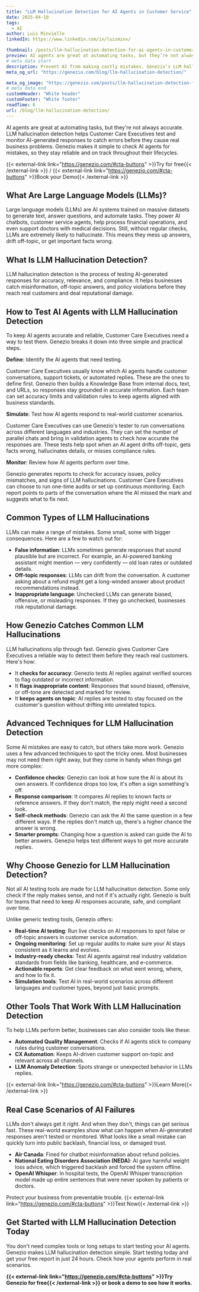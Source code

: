 ```yaml
---
title: "LLM Hallucination Detection for AI Agents in Customer Service"
date: 2025-04-10
tags:
  - AI
author: Luis Minvielle
linkedIn: https://www.linkedin.com/in/luisminv/

thumbnail: /posts/llm-hallucination-detection-for-ai-agents-in-customer-service.webp
preview: AI agents are great at automating tasks, but they’re not always accurate. LLM hallucination detection helps Customer Care Executives test and monitor AI-generated responses to catch errors before they cause real problems.
# meta data start
description: Prevent AI from making costly mistakes. Genezio’s LLM hallucination detection helps businesses test AI agents to stay on track and compliant.
meta_og_url: "https://genezio.com/blog/llm-hallucination-detection/"

meta_og_image: "https://genezio.com/posts/llm-hallucination-detection-for-ai-agents-in-customer-service.webp"
# meta data end
customHeader: "White header"
customFooter: "White footer"
readTime: 6
url: /blog/llm-hallucination-detection/
---
```


AI agents are great at automating tasks, but they're not always accurate. LLM hallucination detection helps Customer Care Executives test and monitor AI-generated responses to catch errors before they cause real business problems. Genezio makes it simple to check AI agents for mistakes, so they stay reliable and on track throughout their lifecycles.

{{< external-link link="https://genezio.com/#cta-buttons" >}}Try for free{{< /external-link >}} / {{< external-link link="https://genezio.com/#cta-buttons" >}}Book your Demo{{< /external-link >}}

## What Are Large Language Models (LLMs)?

Large language models (LLMs) are AI systems trained on massive datasets to generate text, answer questions, and automate tasks. They power AI chatbots, customer service agents, help process financial operations, and even support doctors with medical decisions. Still, without regular checks, LLMs are extremely likely to hallucinate. This means they mess up answers, drift off-topic, or get important facts wrong.

## What Is LLM Hallucination Detection?

LLM hallucination detection is the process of testing AI-generated responses for accuracy, relevance, and compliance. It helps businesses catch misinformation, off-topic answers, and policy violations before they reach real customers and deal reputational damage.

## How to Test AI Agents with LLM Hallucination Detection

To keep AI agents accurate and reliable, Customer Care Executives need a way to test them. Genezio breaks it down into three simple and practical steps.

**Define**: Identify the AI agents that need testing.

Customer Care Executives usually know which AI agents handle customer conversations, support tickets, or automated replies. These are the ones to define first. Genezio then builds a Knowledge Base from internal docs, text, and URLs, so responses stay grounded in accurate information. Each team can set accuracy limits and validation rules to keep agents aligned with business standards.

**Simulate**: Test how AI agents respond to real-world customer scenarios.

Customer Care Executives can use Genezio's tester to run conversations across different languages and industries. They can set the number of parallel chats and bring in validation agents to check how accurate the responses are. These tests help spot when an AI agent drifts off-topic, gets facts wrong, hallucinates details, or misses compliance rules.

**Monitor**: Review how AI agents perform over time.

Genezio generates reports to check for accuracy issues, policy mismatches, and signs of LLM hallucinations. Customer Care Executives can choose to run one-time audits or set up continuous monitoring. Each report points to parts of the conversation where the AI missed the mark and suggests what to fix next.

## Common Types of LLM Hallucinations

LLMs can make a range of mistakes. Some small, some with bigger consequences. Here are a few to watch out for:

- **False information**: LLMs sometimes generate responses that sound plausible but are incorrect. For example, an AI-powered banking assistant might mention — very confidently — old loan rates or outdated details.
- **Off-topic responses**: LLMs can drift from the conversation. A customer asking about a refund might get a long-winded answer about product recommendations instead.
- **Inappropriate language**: Unchecked LLMs can generate biased, offensive, or misleading responses. If they go unchecked, businesses risk reputational damage.

## How Genezio Catches Common LLM Hallucinations

LLM hallucinations slip through fast. Genezio gives Customer Care Executives a reliable way to detect them before they reach real customers. Here's how:

- It **checks for accuracy**: Genezio tests AI replies against verified sources to flag outdated or incorrect information.
- It **flags inappropriate content**: Responses that sound biased, offensive, or off-tone are detected and marked for review.
- It **keeps agents on topic**: AI replies are tested to stay focused on the customer's question without drifting into unrelated topics.

## Advanced Techniques for LLM Hallucination Detection

Some AI mistakes are easy to catch, but others take more work. Genezio uses a few advanced techniques to spot the tricky ones. Most businesses may not need them right away, but they come in handy when things get more complex:

- **Confidence checks**: Genezio can look at how sure the AI is about its own answers. If confidence drops too low, it's often a sign something's off.
- **Response comparison**: It compares AI replies to known facts or reference answers. If they don't match, the reply might need a second look.
- **Self-check methods**: Genezio can ask the AI the same question in a few different ways. If the replies don't match up, there's a higher chance the answer is wrong.
- **Smarter prompts**: Changing how a question is asked can guide the AI to better answers. Genezio helps test different ways to get more accurate replies.

## Why Choose Genezio for LLM Hallucination Detection?

Not all AI testing tools are made for LLM hallucination detection. Some only check if the reply makes sense, and not if it's actually right. Genezio is built for teams that need to keep AI responses accurate, safe, and compliant over time.

Unlike generic testing tools, Genezio offers:

- **Real-time AI testing**: Run live checks on AI responses to spot false or off-topic answers in customer service automation.
- **Ongoing monitoring**: Set up regular audits to make sure your AI stays consistent as it learns and evolves.
- **Industry-ready checks**: Test AI agents against real industry validation standards from fields like banking, healthcare, and e-commerce.
- **Actionable reports**: Get clear feedback on what went wrong, where, and how to fix it.
- **Simulation tools**: Test AI in real-world scenarios across different languages and customer types, beyond just basic prompts.

## Other Tools That Work With LLM Hallucination Detection

To help LLMs perform better, businesses can also consider tools like these:

- **Automated Quality Management**: Checks if AI agents stick to company rules during customer conversations.
- **CX Automation**: Keeps AI-driven customer support on-topic and relevant across all channels.
- **LLM Anomaly Detection**: Spots strange or unexpected behavior in LLMs replies.

{{< external-link link="https://genezio.com/#cta-buttons" >}}Learn More{{< /external-link >}}

## Real Case Scenarios of AI Failures

LLMs don't always get it right. And when they don't, things can get serious fast. These real-world examples show what can happen when AI-generated responses aren't tested or monitored. What looks like a small mistake can quickly turn into public backlash, financial loss, or damaged trust.

- **Air Canada**: Fined for chatbot misinformation about refund policies.
- **National Eating Disorders Association (NEDA)**: AI gave harmful weight loss advice, which triggered backlash and forced the system offline.
- **OpenAI Whisper**: In hospital tests, the OpenAI Whisper transcription model made up entire sentences that were never spoken by patients or doctors.

Protect your business from preventable trouble. {{< external-link link="https://genezio.com/#cta-buttons" >}}Test Now{{< /external-link >}}

## Get Started with LLM Hallucination Detection Today

You don't need complex tools or long setups to start testing your AI agents. Genezio makes LLM hallucination detection simple. Start testing today and get your free report in just 24 hours. Check how your agents perform in real scenarios.

**{{< external-link link="https://genezio.com/#cta-buttons" >}}Try Genezio for free{{< /external-link >}} or book a demo to see how it works.**
